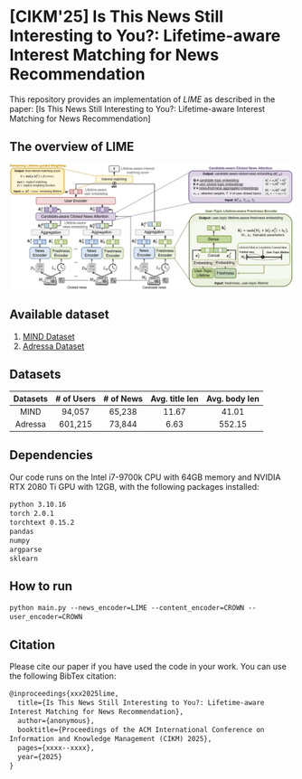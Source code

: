 # [CIKM'25] Is This News Still Interesting to You?: Lifetime-aware Interest Matching for News Recommendation
This repository provides an implementation of *LIME* as described in the paper: [Is This News Still Interesting to You?: Lifetime-aware Interest Matching for News Recommendation]
<!--(https://arxiv.org/abs/2310.09401) by Seongeun Ryu, Yunyong Ko, and Sang-Wook Kim, In Proceedings of the ACM International Conference on Information and Knowledge Management (CIKM) 2025 -->

## The overview of LIME
![The overview of LIME](./assets/LIME_overview.png)

## Available dataset
1. [MIND Dataset](https://msnews.github.io/)
2. [Adressa Dataset](https://reclab.idi.ntnu.no/dataset/)

## Datasets
|Datasets|# of Users|# of News|Avg. title len|Avg. body len|
|:---:|:---:|:---:|:---:|:---:|
|MIND|94,057|65,238|11.67|41.01|
|Adressa|601,215|73,844|6.63|552.15|

## Dependencies
Our code runs on the Intel i7-9700k CPU with 64GB memory and NVIDIA RTX 2080 Ti GPU with 12GB, with the following packages installed:
```
python 3.10.16
torch 2.0.1
torchtext 0.15.2
pandas
numpy
argparse
sklearn
```
## How to run
```
python main.py --news_encoder=LIME --content_encoder=CROWN --user_encoder=CROWN
```

## Citation
Please cite our paper if you have used the code in your work. You can use the following BibTex citation:
```
@inproceedings{xxx2025lime,
  title={Is This News Still Interesting to You?: Lifetime-aware Interest Matching for News Recommendation},
  author={anonymous},
  booktitle={Proceedings of the ACM International Conference on Information and Knowledge Management (CIKM) 2025},
  pages={xxxx--xxxx},
  year={2025}
}
```
